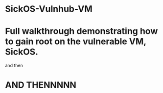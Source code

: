 # SickOS-Vulnhub-VM
# Full walkthrough demonstrating how to gain root on the vulnerable VM, SickOS.
and then
# AND THENNNNN
